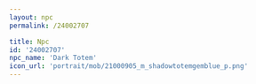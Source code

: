 ```yaml
---
layout: npc
permalink: /24002707

title: Npc
id: '24002707'
npc_name: 'Dark Totem'
icon_url: 'portrait/mob/21000905_m_shadowtotemgemblue_p.png'
---
```

